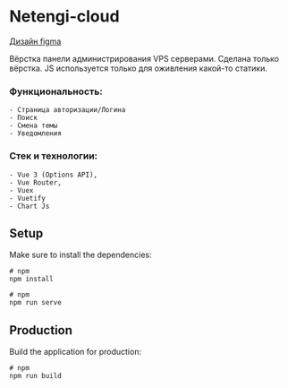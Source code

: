 # Netengi-cloud
[Дизайн figma](https://www.figma.com/file/D85DrqCFlbW6kRe6iBvyhs/Netengi-Cloud-Panel-Design--Dashboard?type=design&node-id=0%3A1&mode=design&t=b4jtBlbN2BL7pPGS-1)

Вёрстка панели администрирования VPS серверами. Сделана только вёрстка. JS используется только для оживления какой-то статики.

### Функциональность:
```
- Страница авторизации/Логина
- Поиск
- Смена темы
- Уведомления

```

### Стек и технологии:
```
- Vue 3 (Options API),
- Vue Router,
- Vuex
- Vuetify
- Chart Js

```


## Setup

Make sure to install the dependencies:

```
# npm
npm install
```
```
# npm
npm run serve
```

## Production

Build the application for production:

```
# npm
npm run build
```
